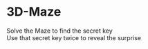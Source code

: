 # 3D-Maze
Solve the Maze to find the secret key <br/>
Use that secret key twice to reveal the surprise
